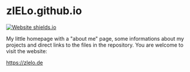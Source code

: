 # zlELo.github.io
[![Website shields.io](https://img.shields.io/website-up-down-green-red/http/shields.io.svg)](https://zlelo.de/)

My little homepage with a "about me" page, some informations about my projects and direct links to the files in the repository. You are welcome to   visit the website:

https://zlelo.de
